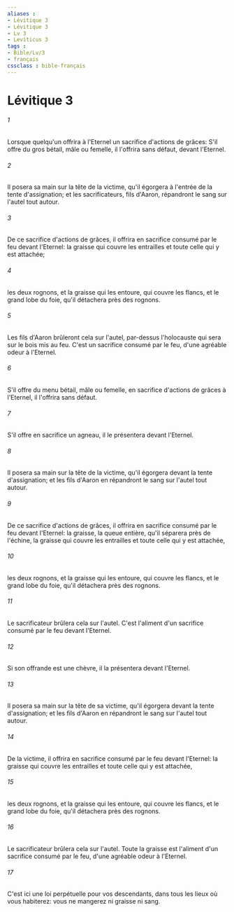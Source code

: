 ```yaml
---
aliases : 
- Lévitique 3
- Lévitique 3
- Lv 3
- Leviticus 3
tags : 
- Bible/Lv/3
- français
cssclass : bible-français
---
```


# Lévitique 3

###### 1
Lorsque quelqu'un offrira à l'Eternel un sacrifice d'actions de grâces: S'il offre du gros bétail, mâle ou femelle, il l'offrira sans défaut, devant l'Eternel.
###### 2
Il posera sa main sur la tête de la victime, qu'il égorgera à l'entrée de la tente d'assignation; et les sacrificateurs, fils d'Aaron, répandront le sang sur l'autel tout autour.
###### 3
De ce sacrifice d'actions de grâces, il offrira en sacrifice consumé par le feu devant l'Eternel: la graisse qui couvre les entrailles et toute celle qui y est attachée;
###### 4
les deux rognons, et la graisse qui les entoure, qui couvre les flancs, et le grand lobe du foie, qu'il détachera près des rognons.
###### 5
Les fils d'Aaron brûleront cela sur l'autel, par-dessus l'holocauste qui sera sur le bois mis au feu. C'est un sacrifice consumé par le feu, d'une agréable odeur à l'Eternel.
###### 6
S'il offre du menu bétail, mâle ou femelle, en sacrifice d'actions de grâces à l'Eternel, il l'offrira sans défaut.
###### 7
S'il offre en sacrifice un agneau, il le présentera devant l'Eternel.
###### 8
Il posera sa main sur la tête de la victime, qu'il égorgera devant la tente d'assignation; et les fils d'Aaron en répandront le sang sur l'autel tout autour.
###### 9
De ce sacrifice d'actions de grâces, il offrira en sacrifice consumé par le feu devant l'Eternel: la graisse, la queue entière, qu'il séparera près de l'échine, la graisse qui couvre les entrailles et toute celle qui y est attachée,
###### 10
les deux rognons, et la graisse qui les entoure, qui couvre les flancs, et le grand lobe du foie, qu'il détachera près des rognons.
###### 11
Le sacrificateur brûlera cela sur l'autel. C'est l'aliment d'un sacrifice consumé par le feu devant l'Eternel.
###### 12
Si son offrande est une chèvre, il la présentera devant l'Eternel.
###### 13
Il posera sa main sur la tête de sa victime, qu'il égorgera devant la tente d'assignation; et les fils d'Aaron en répandront le sang sur l'autel tout autour.
###### 14
De la victime, il offrira en sacrifice consumé par le feu devant l'Eternel: la graisse qui couvre les entrailles et toute celle qui y est attachée,
###### 15
les deux rognons, et la graisse qui les entoure, qui couvre les flancs, et le grand lobe du foie, qu'il détachera près des rognons.
###### 16
Le sacrificateur brûlera cela sur l'autel. Toute la graisse est l'aliment d'un sacrifice consumé par le feu, d'une agréable odeur à l'Eternel.
###### 17
C'est ici une loi perpétuelle pour vos descendants, dans tous les lieux où vous habiterez: vous ne mangerez ni graisse ni sang.
